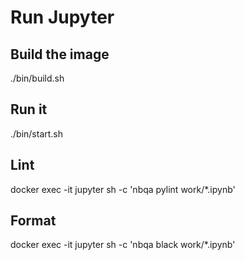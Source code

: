 # Run Jupyter 

## Build the image 
./bin/build.sh

## Run it
./bin/start.sh

## Lint
docker exec -it jupyter sh -c 'nbqa pylint work/*.ipynb'

## Format
docker exec -it jupyter sh -c 'nbqa black work/*.ipynb'
